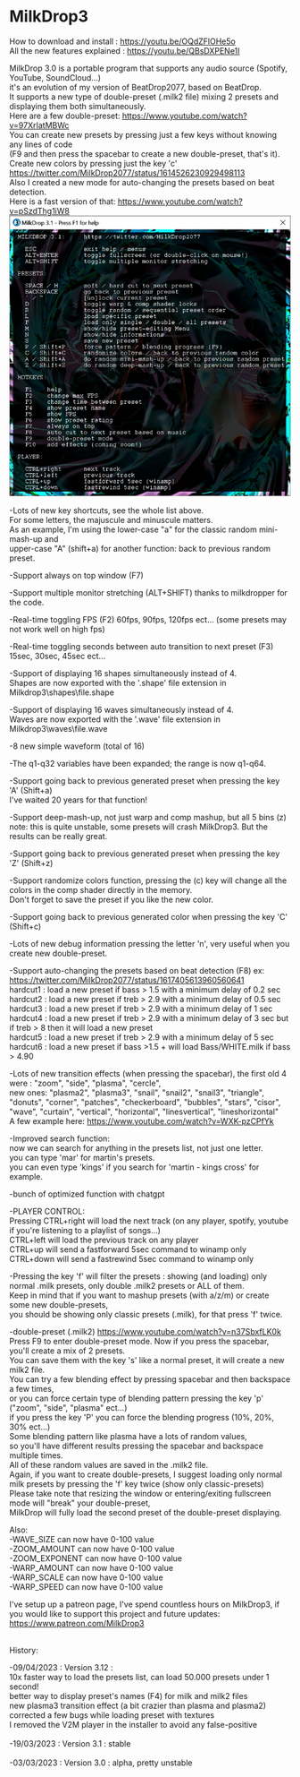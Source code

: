 # MilkDrop3

How to download and install : https://youtu.be/OQdZFlOHe5o<br/>
All the new features explained : https://youtu.be/QBsDXPENe1I<br/>

MilkDrop 3.0 is a portable program that supports any audio source (Spotify, YouTube, SoundCloud...)<br/>
it's an evolution of my version of BeatDrop2077, based on BeatDrop.<br/>
It supports a new type of double-preset (.milk2 file) mixing 2 presets and displaying them both simultaneously.<br/>
Here are a few double-preset: https://www.youtube.com/watch?v=97XrIatMBWc<br/>
You can create new presets by pressing just a few keys without knowing any lines of code<br/>
(F9 and then press the spacebar to create a new double-preset, that's it).<br/>
Create new colors by pressing just the key 'c' https://twitter.com/MilkDrop2077/status/1614526230929498113<br/>
Also I created a new mode for auto-changing the presets based on beat detection.<br/>
Here is a fast version of that: https://www.youtube.com/watch?v=pSzdThg1iW8<br/>
![Screenshot](MilkDrop3.jpg)<br/>

-Lots of new key shortcuts, see the whole list above.<br/>
For some letters, the majuscule and minuscule matters.<br/>
As an example, I'm using the lower-case "a" for the classic random mini-mash-up and<br/>
upper-case "A" (shift+a) for another function: back to previous random preset.<br/>

-Support always on top window (F7)<br/>

-Support multiple monitor stretching (ALT+SHIFT) thanks to milkdropper for the code.<br/>

-Real-time toggling FPS (F2) 60fps, 90fps, 120fps ect... (some presets may not work well on high fps)<br/>

-Real-time toggling seconds between auto transition to next preset (F3) 15sec, 30sec, 45sec ect...<br/>

-Support of displaying 16 shapes simultaneously instead of 4.<br/>
Shapes are now exported with the '.shape' file extension in Milkdrop3\shapes\file.shape<br/>

-Support of displaying 16 waves simultaneously instead of 4.<br/>
Waves are now exported with the '.wave' file extension in Milkdrop3\waves\file.wave<br/>

-8 new simple waveform (total of 16)<br/>

-The q1-q32 variables have been expanded; the range is now q1-q64.<br/>

-Support going back to previous generated preset when pressing the key 'A' (Shift+a)<br/>
I've waited 20 years for that function!<br/>

-Support deep-mash-up, not just warp and comp mashup, but all 5 bins (z)<br/>
note: this is quite unstable, some presets will crash MilkDrop3. But the results can be really great.<br/>

-Support going back to previous generated preset when pressing the key 'Z' (Shift+z)<br/>

-Support randomize colors function, pressing the (c) key will change all the colors in the comp shader directly in the memory.<br/>
Don't forget to save the preset if you like the new color.<br/>

-Support going back to previous generated color when pressing the key 'C' (Shift+c)<br/>

-Lots of new debug information pressing the letter 'n', very useful when you create new double-preset.<br/>

-Support auto-changing the presets based on beat detection (F8) ex: https://twitter.com/MilkDrop2077/status/1617405613960560641<br/>
hardcut1 : load a new preset if bass > 1.5 with a minimum delay of 0.2 sec<br/>
hardcut2 : load a new preset if treb > 2.9 with a minimum delay of 0.5 sec<br/>
hardcut3 : load a new preset if treb > 2.9 with a minimum delay of 1 sec<br/>
hardcut4 : load a new preset if treb > 2.9 with a minimum delay of 3 sec but if treb > 8 then it will load a new preset<br/>
hardcut5 : load a new preset if treb > 2.9 with a minimum delay of 5 sec<br/>
hardcut6 : load a new preset if bass >1.5 + will load Bass/WHITE.milk if bass > 4.90<br/>

-Lots of new transition effects (when pressing the spacebar), the first old 4 were : "zoom", "side", "plasma", "cercle",<br/>
new ones: "plasma2", "plasma3", "snail", "snail2", "snail3", "triangle", "donuts", "corner", "patches", "checkerboard", "bubbles", "stars", "cisor", "wave",  "curtain", "vertical", "horizontal", "linesvertical", "lineshorizontal"<br/>
A few example here: https://www.youtube.com/watch?v=WXK-pzCPfYk<br/>

-Improved search function:<br/>
now we can search for anything in the presets list, not just one letter.<br/>
you can type 'mar' for martin's presets.<br/>
you can even type 'kings' if you search for 'martin - kings cross' for example.<br/>

-bunch of optimized function with chatgpt<br/>

-PLAYER CONTROL:<br/>
Pressing CTRL+right will load the next track (on any player, spotify, youtube if you're listening to a playlist of songs...)<br/>
CTRL+left will load the previous track on any player<br/>
CTRL+up will send a fastforward 5sec command to winamp only<br/>
CTRL+down will send a fastrewind 5sec command to winamp only<br/>

-Pressing the key 'f' will filter the presets : showing (and loading) only normal .milk presets, only double .milk2 presets or ALL of them.<br/>
Keep in mind that if you want to mashup presets (with a/z/m) or create some new double-presets,<br/>
you should be showing only classic presets (.milk), for that press 'f' twice.<br/>

-double-preset (.milk2) https://www.youtube.com/watch?v=n37SbxfLK0k<br/>
Press F9 to enter double-preset mode. Now if you press the spacebar, you'll create a mix of 2 presets.<br/>
You can save them with the key 's' like a normal preset, it will create a new milk2 file.<br/>
You can try a few blending effect by pressing spacebar and then backspace a few times,<br/>
or you can force certain type of blending pattern pressing the key 'p' ("zoom", "side", "plasma" ect...)<br/>
if you press the key 'P' you can force the blending progress (10%, 20%, 30% ect...)<br/>
Some blending pattern like plasma have a lots of random values,<br/>
so you'll have different results pressing the spacebar and backspace multiple times.<br/>
All of these random values are saved in the .milk2 file.<br/>
Again, if you want to create double-presets, I suggest loading only normal milk presets by pressing the 'f' key twice (show only classic-presets)<br/>
Please take note that resizing the window or entering/exiting fullscreen mode will "break" your double-preset,<br/>
MilkDrop will fully load the second preset of the double-preset displaying.<br/> 

Also:<br/>
-WAVE_SIZE can now have 0-100 value<br/>
-ZOOM_AMOUNT can now have 0-100 value<br/>
-ZOOM_EXPONENT can now have 0-100 value<br/>
-WARP_AMOUNT can now have 0-100 value<br/>
-WARP_SCALE can now have 0-100 value<br/>
-WARP_SPEED can now have 0-100 value<br/>

I've setup up a patreon page, I've spend countless hours on MilkDrop3, if you would like to support this project and future updates:<br/>
https://www.patreon.com/MilkDrop3<br/><br/>

History:<br/>

-09/04/2023 : Version 3.12 :<br/> 
10x faster way to load the presets list, can load 50.000 presets under 1 second!<br/>
better way to display preset's names (F4) for milk and milk2 files<br/>
new plasma3 transition effect (a bit crazier than plasma and plasma2)  
corrected a few bugs while loading preset with textures<br/>
I removed the V2M player in the installer to avoid any false-positive<br/><br/>
-19/03/2023 : Version 3.1 : stable<br/><br/>
-03/03/2023 : Version 3.0 : alpha, pretty unstable
